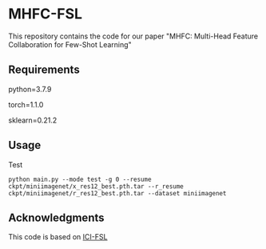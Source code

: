 # MHFC-FSL
This repository contains the code for our paper "MHFC: Multi-Head Feature Collaboration for Few-Shot Learning"

## Requirements

python=3.7.9

torch=1.1.0

sklearn=0.21.2

## Usage
Test
```
python main.py --mode test -g 0 --resume ckpt/miniimagenet/x_res12_best.pth.tar --r_resume ckpt/miniimagenet/r_res12_best.pth.tar --dataset miniimagenet
```

## Acknowledgments

This code is based on [ICI-FSL](https://github.com/Yikai-Wang/ICI-FSL/blob/master/V1-CVPR20/)